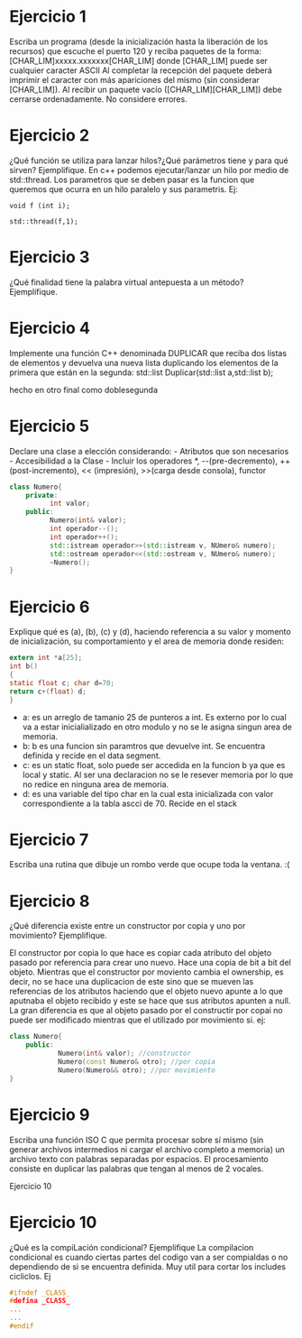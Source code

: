 # Ejercicio 1
Escriba un programa (desde la inicialización hasta la liberación de los recursos) que escuche el puerto 120 y reciba paquetes de la forma: 
[CHAR_LIM]xxxxx.xxxxxxx[CHAR_LIM] donde [CHAR_LIM] puede ser cualquier caracter ASCII Al completar la recepción del paquete deberá imprimir el caracter con más 
apariciones del mismo (sin considerar [CHAR_LIM]). Al recibir un paquete vacío ([CHAR_LIM][CHAR_LIM]) debe cerrarse ordenadamente. No considere errores.

# Ejercicio 2
¿Qué función se utiliza para lanzar hilos?¿Qué parámetros tiene y para qué sirven? Ejemplifique.
En c++ podemos ejecutar/lanzar un hilo por medio de std::thread. Los parametros que se deben pasar es la funcion que queremos que ocurra en un hilo paralelo y sus 
parametris. Ej:
``` 
void f (int i);

std::thread(f,1);
```
# Ejercicio 3
¿Qué finalidad tiene la palabra virtual antepuesta a un método? Ejemplifique.

# Ejercicio 4
Implemente una función C++ denominada DUPLICAR que reciba dos listas de elementos y devuelva una nueva lista duplicando los elementos de la primera que están en 
la segunda: std::list Duplicar(std::list a,std::list b);

hecho en otro final como doblesegunda 

# Ejercicio 5
Declare una clase a elección considerando: - Atributos que son necesarios - Accesibilidad a la Clase - Incluir los operadores *, --(pre-decremento), 
++(post-incremento), << (impresión), >>(carga desde consola), functor

```C++
class Numero{
    private:
          int valor;
    public:
          Numero(int& valor); 
          int operador--();
          int operador++();
          std::istream operador>>(std::istream v, NUmero& numero);
          std::ostream operador<<(std::ostream v, NUmero& numero);
          ~Numero();
}
```
# Ejercicio 6
Explique qué es (a), (b), (c) y (d), haciendo referencia a su valor y momento de inicialización, su comportamiento y el area de memoria donde residen:
```C
extern int *a[25];
int b()
{
static float c; char d=70;
return c+(float) d;
}
``` 
* a: es un arreglo de tamanio 25 de punteros a int. Es externo por lo cual va a estar inicialializado en otro modulo y no se le asigna singun area de memoria. 
* b: b es una funcion sin paramtros que devuelve int. Se encuentra definida y recide en el data segment.
* c: es un static float, solo puede ser accedida en la funcion b ya que es local y static. Al ser una declaracion no se le resever memoria por lo que no redice en ninguna area de memoria. 
* d: es una variable del tipo char en la cual esta inicializada con valor correspondiente a la tabla ascci de 70. Recide en el stack

# Ejercicio 7
Escriba una rutina que dibuje un rombo verde que ocupe toda la ventana.
:(
# Ejercicio 8
¿Qué diferencia existe entre un constructor por copia y uno por movimiento? Ejemplifique.

El constructor por copia lo que hace es copiar cada atributo del objeto pasado por referencia para crear uno nuevo. Hace una copia de bit a bit del objeto. 
Mientras que el constructor por moviento cambia el ownership, es decir, no se hace una duplicacion de este sino que se mueven las referencias de los atributos 
haciendo que el objeto nuevo apunte a lo que aputnaba el objeto recibido y este se hace que sus atributos apunten a null. La gran diferencia es que al objeto 
pasado por el constructir por copai no puede ser modificado mientras que el utilizado por movimiento si. 
ej:
```C++
class Numero{
    public:
            Numero(int& valor); //constructor 
            Numero(const Numero& otro); //por copia 
            Numero(Numero&& otro); //por movimiento
}
```
# Ejercicio 9
Escriba una función ISO C que permita procesar sobre sí mismo (sin generar archivos intermedios ni cargar el archivo completo a memoria) un archivo texto con palabras separadas por espacios. El procesamiento consiste en duplicar las palabras que tengan al menos de 2 vocales.

Ejercicio 10
# Ejercicio 10
¿Qué es la compiLación condicional? Ejemplifique
La compilacion condicional es cuando ciertas partes del codigo van a ser compialdas o no dependiendo de si se encuentra definida. Muy util para cortar los includes cicliclos. Ej
```c
#ifndef _CLASS_
#defina _CLASS_
...
...
#endif
```
 
            

